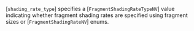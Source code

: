 [`shading_rate_type`] specifies a [`FragmentShadingRateTypeNV`]
value indicating whether fragment shading rates are specified using
fragment sizes or [`FragmentShadingRateNV`] enums.